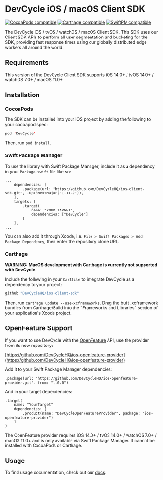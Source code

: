 # DevCycle iOS / macOS Client SDK

[![CocoaPods compatible](https://img.shields.io/cocoapods/v/DevCycle.svg)](https://cocoapods.org/pods/DevCycle)
[![Carthage compatible](https://img.shields.io/badge/Carthage-compatible-4BC51D.svg?style=flat)](https://github.com/Carthage/Carthage)
[![SwiftPM compatible](https://img.shields.io/badge/SwiftPM-compatible-4BC51D.svg?style=flat)](https://swift.org/package-manager/)


The DevCycle iOS / tvOS / watchOS / macOS Client SDK. This SDK uses our Client SDK APIs to perform all user segmentation 
and bucketing for the SDK, providing fast response times using our globally distributed edge workers 
all around the world.

## Requirements

This version of the DevCycle Client SDK supports iOS 14.0+ / tvOS 14.0+ / watchOS 7.0+ / macOS 11.0+

## Installation

### CocoaPods

The SDK can be installed into your iOS project by adding the following to your cocoapod spec:

```swift
pod 'DevCycle'
```
Then, run `pod install`.

### Swift Package Manager

To use the library with Swift Package Manager, include it as a dependency in your `Package.swift` file like so:

```
...
    dependencies: [
        .package(url: "https://github.com/DevCycleHQ/ios-client-sdk.git", .upToNextMajor("1.11.2")),
    ],
    targets: [
        .target(
            name: "YOUR_TARGET",
            dependencies: ["DevCycle"]
        )
    ],
...
```

You can also add it through Xcode, i.e. `File > Swift Packages > Add Package Dependency`, then enter the repository clone URL.

### Carthage

**WARNING: MacOS development with Carthage is currently not supported with DevCycle.**

Include the following in your `Cartfile` to integrate DevCycle as a dependency to your project: 

```swift
github "DevCycleHQ/ios-client-sdk"
```

Then, run `carthage update --use-xcframeworks`. Drag the built .xcframework bundles from Carthage/Build into the "Frameworks and Libraries" section of your application's Xcode project.

## OpenFeature Support

If you want to use DevCycle with the [OpenFeature](https://openfeature.dev) API, use the provider from its new repository:

[https://github.com/DevCycleHQ/ios-openfeature-provider](https://github.com/DevCycleHQ/ios-openfeature-provider)

Add it to your Swift Package Manager dependencies:

```
.package(url: "https://github.com/DevCycleHQ/ios-openfeature-provider.git", from: "1.0.0")
```

And in your target dependencies:

```
.target(
    name: "YourTarget",
    dependencies: [
        .product(name: "DevCycleOpenFeatureProvider", package: "ios-openfeature-provider")
    ]
)
```

The OpenFeature provider requires iOS 14.0+ / tvOS 14.0+ / watchOS 7.0+ / macOS 11.0+ and is only available via Swift Package Manager. It cannot be installed with CocoaPods or Carthage.

## Usage

To find usage documentation, check out our [docs](https://docs.devcycle.com/docs/sdk/client-side-sdks/ios).

